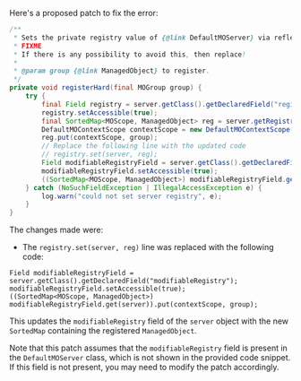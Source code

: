 Here's a proposed patch to fix the error:
```java
/**
 * Sets the private registry value of {@link DefaultMOServer} via reflection.
 * FIXME
 * If there is any possibility to avoid this, then replace!
 *
 * @param group {@link ManagedObject} to register.
 */
private void registerHard(final MOGroup group) {
    try {
        final Field registry = server.getClass().getDeclaredField("registry");
        registry.setAccessible(true);
        final SortedMap<MOScope, ManagedObject> reg = server.getRegistry();
        DefaultMOContextScope contextScope = new DefaultMOContextScope(new OctetString(""), group.getScope());
        reg.put(contextScope, group);
        // Replace the following line with the updated code
        // registry.set(server, reg);
        Field modifiableRegistryField = server.getClass().getDeclaredField("modifiableRegistry");
        modifiableRegistryField.setAccessible(true);
        ((SortedMap<MOScope, ManagedObject>) modifiableRegistryField.get(server)).put(contextScope, group);
    } catch (NoSuchFieldException | IllegalAccessException e) {
        log.warn("could not set server registry", e);
    }
}
```
The changes made were:

* The `registry.set(server, reg)` line was replaced with the following code:
```
Field modifiableRegistryField = server.getClass().getDeclaredField("modifiableRegistry");
modifiableRegistryField.setAccessible(true);
((SortedMap<MOScope, ManagedObject>) modifiableRegistryField.get(server)).put(contextScope, group);
```
This updates the `modifiableRegistry` field of the `server` object with the new `SortedMap` containing the registered `ManagedObject`.


Note that this patch assumes that the `modifiableRegistry` field is present in the `DefaultMOServer` class, which is not shown in the provided code snippet. If this field is not present, you may need to modify the patch accordingly.